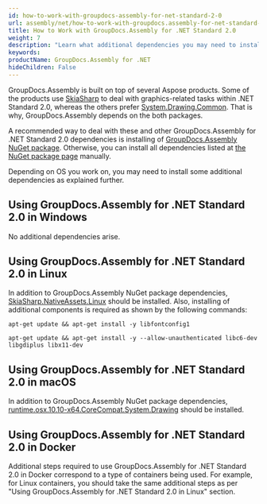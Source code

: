 ```yaml
---
id: how-to-work-with-groupdocs-assembly-for-net-standard-2-0
url: assembly/net/how-to-work-with-groupdocs.assembly-for-net-standard-2.0/
title: How to Work with GroupDocs.Assembly for .NET Standard 2.0
weight: 7
description: "Learn what additional dependencies you may need to install to work with GroupDocs.Assembly for .NET Standard 2.0 in your project, depending on your OS."
keywords: 
productName: GroupDocs.Assembly for .NET
hideChildren: False
---
```

GroupDocs.Assembly is built on top of several Aspose products. Some of the products use [SkiaSharp](https://www.nuget.org/packages/SkiaSharp/) to deal with graphics-related tasks within .NET Standard 2.0, whereas the others prefer [System.Drawing.Common](https://www.nuget.org/packages/System.Drawing.Common/). That is why, GroupDocs.Assembly depends on the both packages.

A recommended way to deal with these and other GroupDocs.Assembly for .NET Standard 2.0 dependencies is installing of [GroupDocs.Assembly NuGet package](https://www.nuget.org/packages/GroupDocs.Assembly/). Otherwise, you can install all dependencies listed at [the NuGet package page](https://www.nuget.org/packages/GroupDocs.Assembly/) manually.

Depending on OS you work on, you may need to install some additional dependencies as explained further.

## Using GroupDocs.Assembly for .NET Standard 2.0 in Windows

No additional dependencies arise.

## Using GroupDocs.Assembly for .NET Standard 2.0 in Linux

In addition to GroupDocs.Assembly NuGet package dependencies, [SkiaSharp.NativeAssets.Linux](https://www.nuget.org/packages/SkiaSharp.NativeAssets.Linux/) should be installed. Also, installing of additional components is required as shown by the following commands:

```
apt-get update && apt-get install -y libfontconfig1
```

```
apt-get update && apt-get install -y --allow-unauthenticated libc6-dev libgdiplus libx11-dev
```

## Using GroupDocs.Assembly for .NET Standard 2.0 in macOS

In addition to GroupDocs.Assembly NuGet package dependencies, [runtime.osx.10.10-x64.CoreCompat.System.Drawing](https://www.nuget.org/packages/runtime.osx.10.10-x64.CoreCompat.System.Drawing/) should be installed.

## Using GroupDocs.Assembly for .NET Standard 2.0 in Docker

Additional steps required to use GroupDocs.Assembly for .NET Standard 2.0 in Docker correspond to a type of containers being used. For example, for Linux containers, you should take the same additional steps as per "Using GroupDocs.Assembly for .NET Standard 2.0 in Linux" section.
